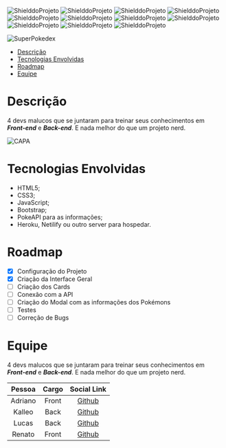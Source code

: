 <!-- PARA ESCOLHER AS CORES DAS LINGUAGENS USAR O SITE https://brandcolors.net/ -->
![ShielddoProjeto](https://img.shields.io/badge/Nome-SuperPokedex-CC0000.svg?style=for-the-badge)
![ShielddoProjeto](https://img.shields.io/badge/Versão-1.0.0-da1884.svg?style=for-the-badge)
![ShielddoProjeto](https://img.shields.io/badge/Framework-Bootstrap-511378.svg?style=for-the-badge)
![ShielddoProjeto](https://img.shields.io/badge/Markup-HTML5-e34f26.svg?style=for-the-badge)
![ShielddoProjeto](https://img.shields.io/badge/Style-CSS-002561.svg?style=for-the-badge)
![ShielddoProjeto](https://img.shields.io/badge/Linguagem-JavaScript-f7df1e.svg?style=for-the-badge)
![ShielddoProjeto](https://img.shields.io/github/repo-size/adrianoleitedasilva/SuperPokedex?style=for-the-badge)
![ShielddoProjeto](https://img.shields.io/tokei/lines/github/adrianoleitedasilva/SuperPokedex?style=for-the-badge)
![ShielddoProjeto](https://img.shields.io/github/stars/adrianoleitedasilva/SuperPokedex?style=for-the-badge) 
![ShielddoProjeto](https://img.shields.io/github/last-commit/adrianoleitedasilva/SuperPokedex?style=for-the-badge)
![ShielddoProjeto](https://img.shields.io/github/contributors/adrianoleitedasilva/SuperPokedex?style=for-the-badge)

![SuperPokedex](https://user-images.githubusercontent.com/6373438/169290487-f687f1de-5e76-45e7-bd22-a6bdb1478d07.jpg)

- [Descrição](#descrição)
- [Tecnologias Envolvidas](#tecnologias-envolvidas)
- [Roadmap](#roadmap)
- [Equipe](#equipe)
  
# Descrição

4 devs malucos que se juntaram para treinar seus conhecimentos em ***Front-end*** e ***Back-end***. E nada melhor do que um projeto nerd.

![CAPA](https://user-images.githubusercontent.com/6373438/169291154-301f22a9-d3f5-43ef-8e61-406336ea624f.jpg)

# Tecnologias Envolvidas

- HTML5;
- CSS3;
- JavaScript;
- Bootstrap;
- PokeAPI para as informações;
- Heroku, Netilify ou outro server para hospedar.

# Roadmap
- [x] Configuração do Projeto
- [x] Criação da Interface Geral
- [ ] Criação dos Cards
- [ ] Conexão com a API
- [ ] Criação do Modal com as informações dos Pokémons 
- [ ] Testes 
- [ ] Correção de Bugs 

# Equipe

4 devs malucos que se juntaram para treinar seus conhecimentos em ***Front-end*** e ***Back-end***. E nada melhor do que um projeto nerd.

Pessoa | Cargo | Social Link
:-----:|:-----:|:----------:
Adriano | Front | [Github](http://www.github.com/adrianoleitedasilva)
Kalleo | Back | [Github](http://www.github.com/KalleoLeandro)
Lucas | Back | [Github](http://www.github.com/LucasKrzy)
Renato | Front | [Github](http://www.github.com/renato-sampaio)
